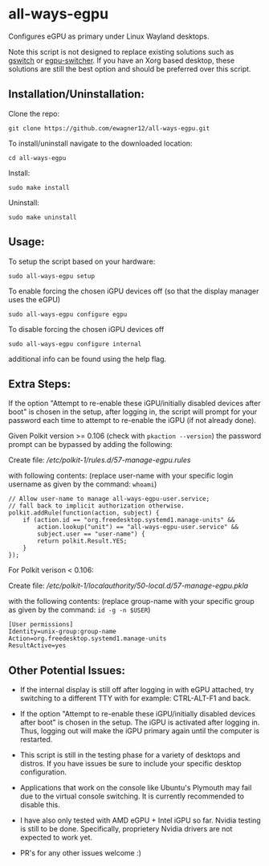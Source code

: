 # all-ways-egpu
Configures eGPU as primary under Linux Wayland desktops.

Note this script is not designed to replace existing solutions such as [gswitch](https://github.com/karli-sjoberg/gswitch) or [egpu-switcher](https://github.com/hertg/egpu-switcher). If you have an Xorg based desktop, these solutions are still the best option and should be preferred over this script.

## Installation/Uninstallation:

Clone the repo:
```
git clone https://github.com/ewagner12/all-ways-egpu.git
```

To install/uninstall navigate to the downloaded location:
```
cd all-ways-egpu
```

Install:
```
sudo make install
```

Uninstall:
```
sudo make uninstall
```

## Usage:

To setup the script based on your hardware:
```
sudo all-ways-egpu setup
```

To enable forcing the chosen iGPU devices off (so that the display manager uses the eGPU)
```
sudo all-ways-egpu configure egpu
```

To disable forcing the chosen iGPU devices off
```
sudo all-ways-egpu configure internal
```

additional info can be found using the help flag.

## Extra Steps:

If the option "Attempt to re-enable these iGPU/initially disabled devices after boot" is chosen in the setup, after logging in, the script will prompt for your password each time to attempt to re-enable the iGPU (if not already done).

Given Polkit version >= 0.106 (check with `pkaction --version`) the password prompt can be bypassed by adding the following:

Create file: */etc/polkit-1/rules.d/57-manage-egpu.rules*

with following contents: (replace user-name with your specific login username as given by the command: `whoami`)
```
// Allow user-name to manage all-ways-egpu-user.service;
// fall back to implicit authorization otherwise.
polkit.addRule(function(action, subject) {
    if (action.id == "org.freedesktop.systemd1.manage-units" &&
        action.lookup("unit") == "all-ways-egpu-user.service" &&
        subject.user == "user-name") {
        return polkit.Result.YES;
    }
});
```

For Polkit verison < 0.106:

Create file: */etc/polkit-1/localauthority/50-local.d/57-manage-egpu.pkla*

with the following contents: (replace group-name with your specific group as given by the command: `id -g -n $USER`)
```
[User permissions]
Identity=unix-group:group-name
Action=org.freedesktop.systemd1.manage-units
ResultActive=yes
```


## Other Potential Issues:

- If the internal display is still off after logging in with eGPU attached, try switching to a different TTY with for example: CTRL-ALT-F1 and back.

- If the option "Attempt to re-enable these iGPU/initially disabled devices after boot" is chosen in the setup. The iGPU is activated after logging in. Thus, logging out will make the iGPU primary again until the computer is restarted.

- This script is still in the testing phase for a variety of desktops and distros. If you have issues be sure to include your specific desktop configuration.

- Applications that work on the console like Ubuntu's Plymouth may fail due to the virtual console switching. It is currently recommended to disable this.

- I have also only tested with AMD eGPU + Intel iGPU so far. Nvidia testing is still to be done. Specifically, proprietery Nvidia drivers are not expected to work yet.

- PR's for any other issues welcome :)
